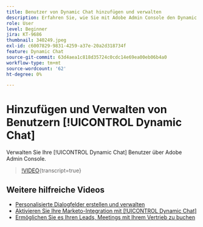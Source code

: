 ```yaml
---
title: Benutzer von Dynamic Chat hinzufügen und verwalten
description: Erfahren Sie, wie Sie mit Adobe Admin Console den Dynamic Chat-Benutzerzugriff verwalten können.
role: User
level: Beginner
jira: KT-9686
thumbnail: 340249.jpeg
exl-id: c6007829-9831-4259-a37e-20a2d318734f
feature: Dynamic Chat
source-git-commit: 63d4aea1c818d35724c0cdc14e69ea00eb06b4a0
workflow-type: tm+mt
source-wordcount: '62'
ht-degree: 0%

---
```


# Hinzufügen und Verwalten von Benutzern [!UICONTROL Dynamic Chat]

Verwalten Sie Ihre [!UICONTROL Dynamic Chat]  Benutzer über Adobe Admin Console.

>[!VIDEO](https://video.tv.adobe.com/v/340249/?quality=12&learn=on){transcript=true}

## Weitere hilfreiche Videos

* [Personalisierte Dialogfelder erstellen und verwalten](dialogue-management.md)
* [Aktivieren Sie Ihre Marketo-Integration mit [!UICONTROL Dynamic Chat]](marketo-integration.md)
* [Ermöglichen Sie es Ihren Leads, Meetings mit Ihrem Vertrieb zu buchen](meeting-booking.md)
